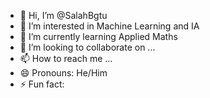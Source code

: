 - 👋 Hi, I’m @SalahBgtu
- 👀 I’m interested in Machine Learning and IA 
- 🌱 I’m currently learning Applied Maths 
- 💞️ I’m looking to collaborate on ...
- 📫 How to reach me ...
- 😄 Pronouns: He/Him
- ⚡ Fun fact: 

<!---
SalahBgtu/SalahBgtu is a ✨ special ✨ repository because its `README.md` (this file) appears on your GitHub profile.
You can click the Preview link to take a look at your changes.
--->
